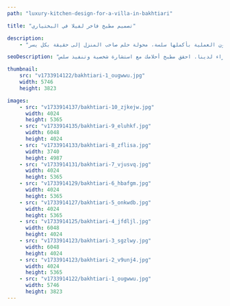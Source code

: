 ```yaml
---
path: "luxury-kitchen-design-for-a-villa-in-bakhtiari"

title: "تصميم مطبخ فاخر لفيلا في البختياري"

description:
    - "قمنا بابتكار تصميم مطبخ مخصص، رافعين مستوى المساحة بمزيج مثالي من السحر المحلي والفخامة العصرية. أنشأ فريقنا من الخبراء مطبخاً فاخراً وعملياً للغاية، مصمماً خصيصاً لتحقيق رؤية صاحب المنزل. تميز التصميم بتخطيط راقٍ، مثالي للاستخدام اليومي والترفيه، مع خزائن مخصصة أضافت الأناقة والعملية. تم اختيار كل عنصر بعناية، من المواد الفاخرة إلى التفاصيل الدقيقة، لإنشاء مساحة مذهلة ومخصصة. ضمنت الاستشارة الشخصية أن تكون العملية بأكملها سلسة، محولة حلم صاحب المنزل إلى حقيقة بكل يسر."

seoDescription: "اكتشف تصميم مطبخنا الفاخر في فيلا البختياري الذي يتميز بخزائن مخصصة، وتخطيطات راقية، وتشطيبات فاخرة. قم بتحويل مساحتك مع مصممي المطابخ الخبراء لدينا. احقق مطبخ أحلامك مع استشارة شخصية وتنفيذ سلس."

thumbnail:
    src: "v1733914122/bakhtiari-1_ougwwu.jpg"
    width: 5746
    height: 3823

images:
    - src: "v1733914137/bakhtiari-10_zjkejw.jpg"
      width: 4024
      height: 5365
    - src: "v1733914135/bakhtiari-9_eluhkf.jpg"
      width: 6048
      height: 4024
    - src: "v1733914133/bakhtiari-8_zflisa.jpg"
      width: 3740
      height: 4987
    - src: "v1733914131/bakhtiari-7_vjusvq.jpg"
      width: 4024
      height: 5365
    - src: "v1733914129/bakhtiari-6_hbafgm.jpg"
      width: 4024
      height: 5365
    - src: "v1733914127/bakhtiari-5_onkwdb.jpg"
      width: 4024
      height: 5365
    - src: "v1733914125/bakhtiari-4_jfdljl.jpg"
      width: 6048
      height: 4024
    - src: "v1733914123/bakhtiari-3_sgzlwy.jpg"
      width: 6048
      height: 4024
    - src: "v1733914123/bakhtiari-2_v9unj4.jpg"
      width: 4024
      height: 5365
    - src: "v1733914122/bakhtiari-1_ougwwu.jpg"
      width: 5746
      height: 3823
---
```

